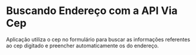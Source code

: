 # Buscando Endereço com a API Via Cep

Aplicação utiliza o cep no formulário para buscar as informações referentes ao cep digitado e preencher automaticamente os do endereço.
